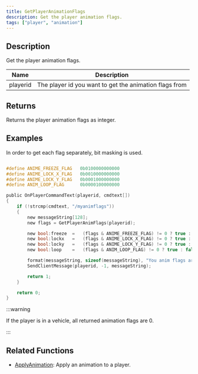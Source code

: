 ```yaml
---
title: GetPlayerAnimationFlags
description: Get the player animation flags.
tags: ["player", "animation"]
---
```


<VersionWarn version='omp v1.1.0.2612' />

## Description

Get the player animation flags.

| Name     | Description                              |
| -------- | ---------------------------------------- |
| playerid | The player id you want to get the animation flags from |

## Returns

Returns the player animation flags as integer.

## Examples

In order to get each flag separately, bit masking is used.

```c

#define ANIME_FREEZE_FLAG   0b0100000000000
#define ANIME_LOCK_X_FLAG   0b0010000000000
#define ANIME_LOCK_Y_FLAG   0b0001000000000
#define ANIM_LOOP_FLAG      0b0000100000000

public OnPlayerCommandText(playerid, cmdtext[])
{
    if (!strcmp(cmdtext, "/myanimflags"))
    {
        new messageString[128];
        new flags = GetPlayerAnimFlags(playerid);

        new bool:freeze  =   (flags & ANIME_FREEZE_FLAG) != 0 ? true : false;
        new bool:lockx   =   (flags & ANIME_LOCK_X_FLAG) != 0 ? true : false;
        new bool:locky   =   (flags & ANIME_LOCK_Y_FLAG) != 0 ? true : false;
        new bool:loop    =   (flags & ANIM_LOOP_FLAG) != 0 ? true : false;

        format(messageString, sizeof(messageString), "You anim flags are: [freeze:%i] [lockx:%i] [locky:%i] [loop:%i]", freeze, lockx, locky, loop);
        SendClientMessage(playerid, -1, messageString);

        return 1;
    }

    return 0;
}
```

:::warning

If the player is in a vehicle, all returned animation flags are 0.

:::


## Related Functions

- [ApplyAnimation](ApplyAnimation): Apply an animation to a player.
